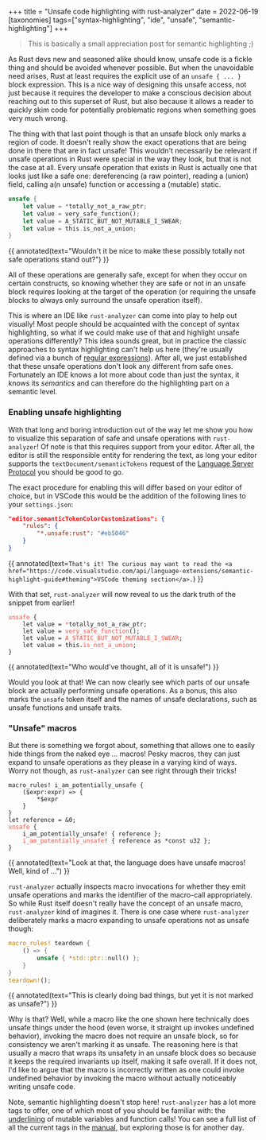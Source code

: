+++
title = "Unsafe code highlighting with rust-analyzer"
date = 2022-06-19
[taxonomies]
tags=["syntax-highlighting", "ide", "unsafe", "semantic-highlighting"]
+++

> This is basically a small appreciation post for semantic highlighting ;)

As Rust devs new and seasoned alike should know, unsafe code is a fickle thing and should be avoided whenever possible.
But when the unavoidable need arises, Rust at least requires the explicit use of an `unsafe { ... }` block expression.
This is a nice way of designing this unsafe access, not just because it requires the developer to make a conscious decision about reaching out to this superset of Rust, but also because it allows a reader to quickly skim code for potentially problematic regions when something goes very much wrong.

The thing with that last point though is that an unsafe block only marks a region of code.
It doesn't really show the exact operations that are being done in there that are in fact unsafe!
This wouldn't necessarily be relevant if unsafe operations in Rust were special in the way they look, but that is not the case at all.
Every unsafe operation that exists in Rust is actually one that looks just like a safe one: dereferencing (a raw pointer), reading a (union) field, calling a(n unsafe) function or accessing a (mutable) static.

```rs
unsafe {
    let value = *totally_not_a_raw_ptr;
    let value = very_safe_function();
    let value = A_STATIC_BUT_NOT_MUTABLE_I_SWEAR;
    let value = this.is_not_a_union;
}
```
{{ annotated(text="Wouldn't it be nice to make these possibly totally not safe operations stand out?") }}

All of these operations are generally safe, except for when they occur on certain constructs, so knowing whether they are safe or not in an unsafe block requires looking at the target of the operation (or requiring the unsafe blocks to always only surround the unsafe operation itself).

This is where an IDE like `rust-analyzer` can come into play to help out visually!
Most people should be acquainted with the concept of syntax highlighting, so what if we could make use of that and highlight unsafe operations differently?
This idea sounds great, but in practice the classic approaches to syntax highlighting can't help us here (they're usually defined via a bunch of [regular expressions](https://en.wikipedia.org/wiki/Regular_expression)).
After all, we just established that these unsafe operations don't look any different from safe ones.
Fortunately an IDE knows a lot more about code than just the syntax, it knows its *semantics* and can therefore do the highlighting part on a semantic level.


### Enabling unsafe highlighting

With that long and boring introduction out of the way let me show you how to visualize this separation of safe and unsafe operations with `rust-analyzer`!
Of note is that this requires support from your editor.
After all, the editor is still the responsible entity for rendering the text, as long your editor supports the `textDocument/semanticTokens` request of the [Language Server Protocol](https://microsoft.github.io/language-server-protocol/overviews/lsp/overview/) you should be good to go.

The exact procedure for enabling this will differ based on your editor of choice, but in VSCode this would be the addition of the following lines to your `settings.json`:

```json
"editor.semanticTokenColorCustomizations": {
    "rules": {
        "*.unsafe:rust": "#eb5046"
    }
}
```
{{ annotated(text=`That's it! The curious may want to read the <a href="https://code.visualstudio.com/api/language-extensions/semantic-highlight-guide#theming">VSCode theming section</a>.`) }}

With that set, `rust-analyzer` will now reveal to us the dark truth of the snippet from earlier!

<!-- Oh dear, zola doesn't add classes to all spans so we need to copy and manually construct the code blocks for overwriting...-->
<pre data-lang="rs" class="language-rs z-code"><code class="language-rs" data-lang="rs"><span class="z-source z-rust"><span class="z-storage z-modifier z-rust" style="color:rgb(235, 80, 70);">unsafe</span> <span class="z-meta z-block z-rust"><span class="z-punctuation z-section z-block z-begin z-rust">{</span>
    <span class="z-storage z-type z-rust">let</span> value <span class="z-keyword z-operator z-assignment z-rust">=</span> <span class="z-keyword z-operator z-arithmetic z-rust" style="color:rgb(235, 80, 70);">*</span>totally_not_a_raw_ptr<span class="z-punctuation z-terminator z-rust">;</span>
    <span class="z-storage z-type z-rust">let</span> value <span class="z-keyword z-operator z-assignment z-rust">=</span> <span class="z-support z-function z-rust" style="color:rgb(235, 80, 70);">very_safe_function</span><span class="z-meta z-group z-rust"><span class="z-punctuation z-section z-group z-begin z-rust">(</span></span><span class="z-meta z-group z-rust"><span class="z-punctuation z-section z-group z-end z-rust">)</span></span><span class="z-punctuation z-terminator z-rust">;</span>
    <span class="z-storage z-type z-rust">let</span> value <span class="z-keyword z-operator z-assignment z-rust">=</span> <span class="z-constant z-other z-rust" style="color:rgb(235, 80, 70);">A_STATIC_BUT_NOT_MUTABLE_I_SWEAR</span><span class="z-punctuation z-terminator z-rust">;</span>
    <span class="z-storage z-type z-rust">let</span> value <span class="z-keyword z-operator z-assignment z-rust">=</span> this<span class="z-punctuation z-accessor z-dot z-rust">.</span><span class="z-other z-rust" style="color:rgb(235, 80, 70);">is_not_a_union</span><span class="z-punctuation z-terminator z-rust">;</span>
</span><span class="z-meta z-block z-rust"><span class="z-punctuation z-section z-block z-end z-rust">}</span>
</span></span></code></pre>
{{ annotated(text="Who would've thought, all of it is unsafe!") }}

Would you look at that!
We can now clearly see which parts of our unsafe block are actually performing unsafe operations.
As a bonus, this also marks the `unsafe` token itself and the names of unsafe declarations, such as unsafe functions and unsafe traits.

### "Unsafe" macros

But there is something we forgot about, something that allows one to easily hide things from the naked eye ... macros!
Pesky macros, they can just expand to unsafe operations as they please in a varying kind of ways.
Worry not though, as `rust-analyzer` can see right through their tricks!

<!-- Oh dear, zola doesn't add classes to all spans so we need to copy and manually construct the code blocks for overwriting...-->
<pre data-lang="rs" class="language-rs z-code"><code class="language-rs" data-lang="rs"><span class="z-source z-rust"><span class="z-meta z-macro z-rust"><span class="z-support z-function z-rust">macro_rules!</span> <span class="z-entity z-name z-macro z-rust">i_am_potentially_unsafe</span> <span class="z-meta z-block z-rust"><span class="z-punctuation z-section z-block z-begin z-rust">{</span></span></span><span class="z-meta z-macro z-rust"><span class="z-meta z-block z-rust">
    <span class="z-meta z-group z-macro-matcher z-rust"><span class="z-punctuation z-section z-group z-begin z-rust">(</span>$expr<span class="z-punctuation z-separator z-rust">:</span><span class="z-storage z-type z-rust">expr</span><span class="z-punctuation z-section z-group z-end z-rust">)</span></span> <span class="z-keyword z-operator z-rust">=&gt;</span> <span class="z-meta z-block z-macro-body z-rust"><span class="z-punctuation z-section z-block z-begin z-rust">{</span>
        <span class="z-keyword z-operator z-arithmetic z-rust">*</span>$expr
    <span class="z-punctuation z-section z-block z-end z-rust">}</span></span>
</span></span><span class="z-meta z-macro z-rust"><span class="z-meta z-block z-rust"><span class="z-punctuation z-section z-block z-end z-rust">}</span></span></span>
<span class="z-storage z-type z-rust">let</span> reference <span class="z-keyword z-operator z-assignment z-rust">=</span> <span class="z-keyword z-operator z-bitwise z-rust">&amp;</span><span class="z-constant z-numeric z-integer z-decimal z-rust">0</span><span class="z-punctuation z-terminator z-rust">;</span>
<span class="z-storage z-modifier z-rust" style="color:rgb(235, 80, 70);">unsafe</span> <span class="z-meta z-block z-rust"><span class="z-punctuation z-section z-block z-begin z-rust">{</span>
    <span class="z-support z-macro z-rust">i_am_potentially_unsafe!</span> <span class="z-meta z-block z-rust"><span class="z-punctuation z-section z-block z-begin z-rust">{</span> reference </span><span class="z-meta z-block z-rust"><span class="z-punctuation z-section z-block z-end z-rust">}</span></span><span class="z-punctuation z-terminator z-rust">;</span>
    <span class="z-support z-macro z-rust" style="color:rgb(235, 80, 70);">i_am_potentially_unsafe</span>! <span class="z-meta z-block z-rust"><span class="z-punctuation z-section z-block z-begin z-rust">{</span> reference <span class="z-keyword z-operator z-rust">as</span> <span class="z-storage z-type z-rust">*const</span> <span class="z-storage z-type z-rust">u32</span> </span><span class="z-meta z-block z-rust"><span class="z-punctuation z-section z-block z-end z-rust">}</span></span><span class="z-punctuation z-terminator z-rust">;</span>
</span><span class="z-meta z-block z-rust"><span class="z-punctuation z-section z-block z-end z-rust">}</span>
</span></span></code></pre>
{{ annotated(text="Look at that, the language does have unsafe macros! Well, kind of ...") }}

`rust-analyzer` actually inspects macro invocations for whether they emit unsafe operations and marks the identifier of the macro-call appropriately.
So while Rust itself doesn't really have the concept of an unsafe macro, `rust-analyzer` kind of imagines it.
There is one case where `rust-analyzer` deliberately marks a macro expanding to unsafe operations not as unsafe though:

```rs
macro_rules! teardown {
    () => {
        unsafe { *std::ptr::null() };
    }
}
teardown!();
```
{{ annotated(text="This is clearly doing bad things, but yet it is not marked as unsafe?") }}

Why is that?
Well, while a macro like the one shown here technically does unsafe things under the hood (even worse, it straight up invokes undefined behavior), invoking the macro does not require an unsafe block, so for consistency we aren't marking it as unsafe.
The reasoning here is that usually a macro that wraps its unsafety in an unsafe block does so because it keeps the required invariants up itself, making it safe overall.
If it does not, I'd like to argue that the macro is incorrectly written as one could invoke undefined behavior by invoking the macro without actually noticeably writing unsafe code.

Note, semantic highlighting doesn't stop here!
`rust-analyzer` has a lot more tags to offer, one of which most of you should be familiar with: the <span style="text-decoration: underline">underlining</span> of mutable variables and function calls!
You can see a full list of all the current tags in the [manual](https://rust-analyzer.github.io/manual.html#semantic-syntax-highlighting), but exploring those is for another day.
